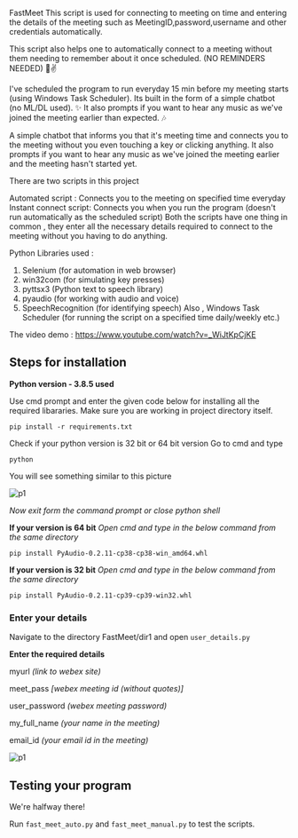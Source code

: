 FastMeet
This script is used for connecting to meeting on time and entering the details of the meeting such as MeetingID,password,username and other credentials automatically.

This script also helps one to automatically connect to a meeting without them needing to remember about it once scheduled. (NO REMINDERS NEEDED) 🤠✌️

I've scheduled the program to run everyday 15 min before my meeting starts (using Windows Task Scheduler). Its built in the form of a simple chatbot (no ML/DL used). ✨ It also prompts if you want to hear any music as we've joined the meeting earlier than expected. 🎶

A simple chatbot that informs you that it's meeting time and connects you to the meeting without you even touching a key or clicking anything. It also prompts if you want to hear any music as we've joined the meeting earlier and the meeting hasn't started yet.

There are two scripts in this project

Automated script : Connects you to the meeting on specified time everyday
Instant connect script: Connects you when you run the program (doesn't run automatically as the scheduled script)
Both the scripts have one thing in common , they enter all the necessary details required to connect to the meeting without you having to do anything.

Python Libraries used :

1. Selenium (for automation in web browser)
2. win32com (for simulating key presses)
3. pyttsx3 (Python text to speech library)
4. pyaudio (for working with audio and voice)
5. SpeechRecognition (for identifying speech) Also , Windows Task Scheduler (for running the script on a specified time daily/weekly etc.)

The video demo : https://www.youtube.com/watch?v=_WiJtKpCjKE

## Steps for installation
**Python version - 3.8.5 used**

Use cmd prompt and enter the given code below for installing all the required libararies. Make sure you are working in project directory itself.

`pip install -r requirements.txt`

Check if your python version is 32 bit or 64 bit version
Go to cmd and type

`python`

You will see something similar to this picture

![p1](https://user-images.githubusercontent.com/48662097/111827132-8c856800-890f-11eb-8fcd-4f2745d7eaf6.jpg)

*Now exit form the command prompt or close python shell*

**If your version is 64 bit**
*Open cmd and type in the below command from the same directory*

`pip install PyAudio-0.2.11-cp38-cp38-win_amd64.whl`

**If your version is 32 bit**
*Open cmd and type in the below command from the same directory*

`pip install PyAudio-0.2.11-cp39-cp39-win32.whl`

### Enter your details

Navigate to the directory FastMeet/dir1 and open `user_details.py`

**Enter the required details**

myurl  *(link to webex site)*

meet_pass  *[webex meeting id (without quotes)]*

user_password  *(webex meeting password)*

my_full_name *(your name in the meeting)*

email_id *(your email id in the meeting)*

![p1](https://user-images.githubusercontent.com/48662097/111855952-87470e00-894d-11eb-9124-7f64df0ec2cc.jpg)

## Testing your program 

We're halfway there!

Run `fast_meet_auto.py` and `fast_meet_manual.py` to test the scripts. 




